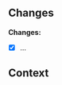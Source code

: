 ## Changes

<!-- List the change(s) you're making with this PR. -->
**Changes:**
- [x] ...

## Context

<!-- Explain why you're making the change(s). If you're closing an issue with this PR use the Closes keyword and the issue number like this: Closes #123 -->
